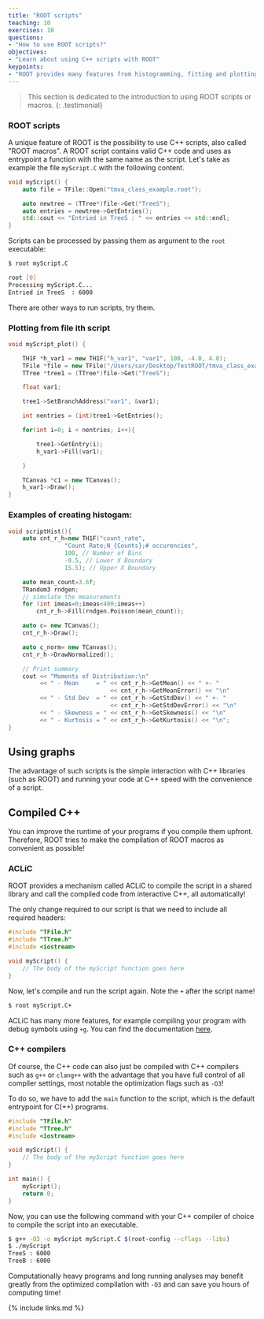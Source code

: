 ```yaml
---
title: "ROOT scripts"
teaching: 10
exercises: 10
questions:
- "How to use ROOT scripts?"
objectives:
- "Learn about using C++ scripts with ROOT"
keypoints:
- "ROOT provides many features from histogramming, fitting and plotting to investigating data interactively in C++ and Python but scrpts can help with advanced work"
---
```


> This section is dedicated to the introduction to using ROOT scripts or macros.
{: .testimonial}

### ROOT scripts

A unique feature of ROOT is the possibility to use C++ scripts, also called "ROOT macros". A ROOT script contains valid C++ code and uses as entrypoint a function with the same name as the script. Let's take as example the file `myScript.C` with the following content.

```cpp
void myScript() {
    auto file = TFile::Open("tmva_class_example.root");

    auto newtree = (TTree*)file->Get("TreeS");
    auto entries = newtree->GetEntries();
    std::cout << "Entried in TreeS : " << entries << std::endl;
}
```

Scripts can be processed by passing them as argument to the `root` executable:

```bash
$ root myScript.C

root [0]
Processing myScript.C...
Entried in TreeS  : 6000
```

There are other ways to run scripts, try them.

### Plotting from file ith script
```cpp
void myScript_plot() {

    TH1F *h_var1 = new TH1F("h_var1", "var1", 100, -4.0, 4.0);
    TFile *file = new TFile("/Users/sar/Desktop/TestROOT/tmva_class_example.root");
    TTree *tree1 = (TTree*)file->Get("TreeS");

    float var1;

    tree1->SetBranchAddress("var1", &var1);

    int nentries = (int)tree1->GetEntries();

    for(int i=0; i < nentries; i++){

        tree1->GetEntry(i);
        h_var1->Fill(var1);

    }

    TCanvas *c1 = new TCanvas();
    h_var1->Draw();
}

```


### Examples of creating histogam:

```cpp
void scriptHist(){
    auto cnt_r_h=new TH1F("count_rate",
                "Count Rate;N_{Counts};# occurencies",
                100, // Number of Bins
                -0.5, // Lower X Boundary
                15.5); // Upper X Boundary

    auto mean_count=3.6f;
    TRandom3 rndgen;
    // simulate the measurements
    for (int imeas=0;imeas<400;imeas++)
        cnt_r_h->Fill(rndgen.Poisson(mean_count));

    auto c= new TCanvas();
    cnt_r_h->Draw();

    auto c_norm= new TCanvas();
    cnt_r_h->DrawNormalized();

    // Print summary
    cout << "Moments of Distribution:\n"
         << " - Mean     = " << cnt_r_h->GetMean() << " +- "
                             << cnt_r_h->GetMeanError() << "\n"
         << " - Std Dev  = " << cnt_r_h->GetStdDev() << " +- "
                             << cnt_r_h->GetStdDevError() << "\n"
         << " - Skewness = " << cnt_r_h->GetSkewness() << "\n"
         << " - Kurtosis = " << cnt_r_h->GetKurtosis() << "\n";
}
```
## Using graphs



The advantage of such scripts is the simple interaction with C++ libraries (such as ROOT) and running your code at C++ speed with the convenience of a script.

## Compiled C++

You can improve the runtime of your programs if you compile them upfront. Therefore, ROOT tries to make the compilation of ROOT macros as convenient as possible!

### ACLiC

ROOT provides a mechanism called ACLiC to compile the script in a shared library and call the compiled code from interactive C++, all automatically!

The only change required to our script is that we need to include all required headers:

```cpp
#include "TFile.h"
#include "TTree.h"
#include <iostream>

void myScript() {
    // The body of the myScript function goes here
}
```

Now, let's compile and run the script again. Note the `+` after the script name!

```bash
$ root myScript.C+

```

ACLiC has many more features, for example compiling your program with debug symbols using `+g`. You can find the documentation [here](https://root.cern/manual/first_steps_with_root/#compiling-a-root-macro-with-aclic).

### C++ compilers

Of course, the C++ code can also just be compiled with C++ compilers such as `g++` or `clang++` with the advantage that you have full control of all compiler settings, most notable the optimization flags such as `-O3`!

To do so, we have to add the `main` function to the script, which is the default entrypoint for C(++) programs.

```cpp
#include "TFile.h"
#include "TTree.h"
#include <iostream>

void myScript() {
    // The body of the myScript function goes here
}

int main() {
    myScript();
    return 0;
}
```

Now, you can use the following command with your C++ compiler of choice to compile the script into an executable.

```bash
$ g++ -O3 -o myScript myScript.C $(root-config --cflags --libs)
$ ./myScript
TreeS : 6000
TreeB : 6000
```

Computationally heavy programs and long running analyses may benefit greatly from the optimized compilation with `-O3` and can save you hours of computing time!

{% include links.md %}
